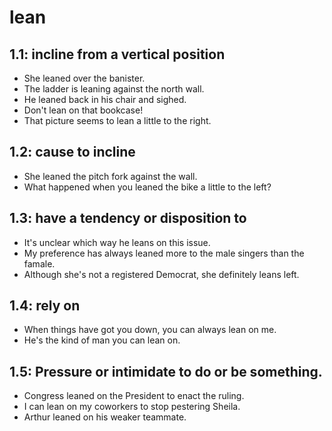 # lean
## 1.1: incline from a vertical position

  *  She leaned over the banister.
  *  The ladder is leaning against the north wall.
  *  He leaned back in his chair and sighed.
  *  Don't lean on that bookcase!
  *  That picture seems to lean a little to the right.

## 1.2: cause to incline

  *  She leaned the pitch fork against the wall.
  *  What happened when you leaned the bike a little to the left?

## 1.3: have a tendency or disposition to

  *  It's unclear which way he leans on this issue.
  *  My preference has always leaned more to the male singers than the famale.
  *  Although she's not a registered Democrat, she definitely leans left.

## 1.4: rely on

  *  When things have got you down, you can always lean on me.
  *  He's the kind of man you can lean on.

## 1.5: Pressure or intimidate to do or be something.

  *  Congress leaned on the President to enact the ruling.
  *  I can lean on my coworkers to stop pestering Sheila.
  *  Arthur leaned on his weaker teammate.
